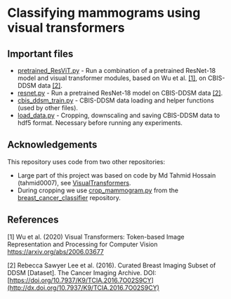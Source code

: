 # Classifying mammograms using visual transformers

## Important files
* [pretrained_ResViT.py](pretrained_ResViT.py "pretrained_ResViT.py") - Run a combination of a pretrained ResNet-18 model and visual transformer modules, based on Wu et al. [[1]](#1), on CBIS-DDSM data [[2]](#2).
* [resnet.py](resnet.py "resnet.py") - Run a pretrained ResNet-18 model on CBIS-DDSM data [[2]](#2).
* [cbis_ddsm_train.py](cbis_ddsm_train.py "cbis_ddsm_train.py") - CBIS-DDSM data loading and helper functions (used by other files).
* [load_data.py](load_data.py "load_data.py") - Cropping, downscaling and saving CBIS-DDSM data to hdf5 format. Necessary before running any experiments.

## Acknowledgements
This repository uses code from two other repositories:
* Large part of this project was based on code by Md Tahmid Hossain (tahmid0007), see [VisualTransformers](https://github.com/tahmid0007/VisualTransformers).
* During cropping we use [crop_mammogram.py](https://github.com/nyukat/breast_cancer_classifier/blob/master/src/cropping/crop_mammogram.py) from the [breast_cancer_classifier](https://github.com/nyukat/breast_cancer_classifier) repository.
## References

<a id="1">[1]</a> Wu et al. (2020) Visual Transformers: Token-based Image Representation and Processing for Computer Vision https://arxiv.org/abs/2006.03677

<a id="2">[2]</a> Rebecca Sawyer Lee et al. (2016). Curated Breast Imaging Subset of DDSM [Dataset]. The Cancer Imaging Archive. DOI: [https://doi.org/10.7937/K9/TCIA.2016.7O02S9CY](http://dx.doi.org/10.7937/K9/TCIA.2016.7O02S9CY)
